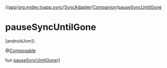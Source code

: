 //[app](../../../../index.md)/[org.mjdev.tvapp.sync](../../index.md)/[SyncAdapter](../index.md)/[Companion](index.md)/[pauseSyncUntilGone](pause-sync-until-gone.md)

# pauseSyncUntilGone

[androidJvm]\

@[Composable](https://developer.android.com/reference/kotlin/androidx/compose/runtime/Composable.html)

fun [pauseSyncUntilGone](pause-sync-until-gone.md)()
